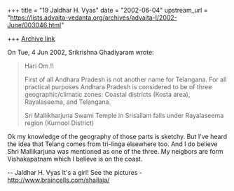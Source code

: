 +++
title = "19 Jaldhar H. Vyas"
date = "2002-06-04"
upstream_url = "https://lists.advaita-vedanta.org/archives/advaita-l/2002-June/003046.html"

+++
[Archive link](https://lists.advaita-vedanta.org/archives/advaita-l/2002-June/003046.html)

On Tue, 4 Jun 2002, Srikrishna Ghadiyaram wrote:

> Hari Om !!
>
> First of all Andhara Pradesh is not another name for
> Telangana. For all practical purposes Andhara Pradesh
> is considered to be of three geographic/climatic
> zones: Coastal districts (Kosta area), Rayalaseema,
> and Telangana.
>
> Sri Mallikharjuna Swami Temple in Srisailam falls
> under Rayalaseema region (Kurnool District)
>

Ok my knowledge of the geography of those parts is sketchy.  But I've
heard the idea that Telang comes from tri-linga elsewhere too.  And I do
believe Shri Mallikarjuna was mentioned as one of the three.  My neigbors
are form Vishakapatnam which I believe is on the coast.

--
Jaldhar H. Vyas <jaldhar at braincells.com>
It's a girl! See the pictures - http://www.braincells.com/shailaja/

